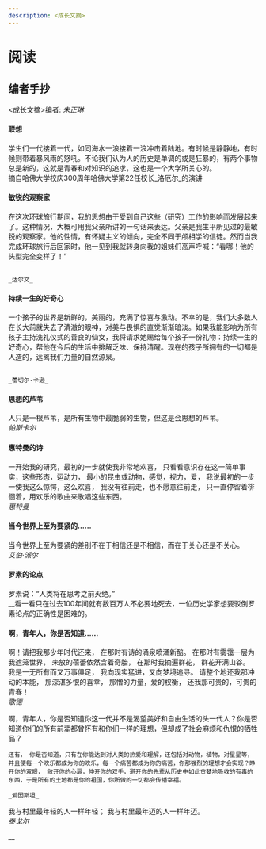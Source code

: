 ```yaml
---
description: <成长文摘>
---
```


# 阅读

## 编者手抄 

&lt;成长文摘&gt;编者: _朱正琳_ 

#### 联想

学生们一代接着一代，如同海水一浪接着一浪冲击着陆地。有时候是静静地，有时候则带着暴风雨的怒吼。不论我们认为人的历史是单调的或是狂暴的，有两个事物总是新的，这就是青春和对知识的追求，这也是一个大学所关心的。  
                                        摘自哈佛大学校庆300周年哈佛大学第22任校长_洛厄尔_的演讲

#### 敏锐的观察家

在这次环球旅行期间，我的思想由于受到自己这些（研究）工作的影响而发展起来了。这种情况，大概可用我父亲所讲的一句话来表达。父亲是我生平所见过的最敏锐的观察家。他的性情，有怀疑主义的倾向，完全不同于颅相学的信徒。然而当我完成环球旅行后回家时，他一见到我就转身向我的姐妹们高声呼喊：“看哪！他的头型完全变样了！”    
                                                                                                                         
                                                                                                                _达尔文_

#### 持续一生的好奇心

一个孩子的世界是新鲜的，美丽的，充满了惊喜与激动。不幸的是，我们大多数人在长大前就失去了清澈的眼神，对美与畏惧的直觉渐渐暗淡。如果我能影响为所有孩子主持洗礼仪式的善良的仙女，我将请求她赐给每个孩子一份礼物：持续一生的好奇心，帮他在今后的生活中排解乏味、保持清醒。现在的孩子所拥有的一切都是人造的，远离我们力量的自然源泉。  
                                                                                                                   
                                                                                                           _蕾切尔·卡逊_

#### 思想的芦苇 

人只是一根芦苇，是所有生物中最脆弱的生物，但这是会思想的芦苇。  
                                                                                                          _帕斯卡尔_

#### 惠特曼的诗

一开始我的研究，最初的一步就使我非常地欢喜， 只看看意识存在这一简单事实，这些形态，运动力， 最小的昆虫或动物，感觉，视力，爱， 我说最初的一步一使我这么惊愕，这么欢喜， 我没有往前走，也不愿意往前走， 只一直停留着徘徊着，用欢乐的歌曲来歌唱这些东西。  
                                                                                                           _惠特曼_

#### **当今世界上至为要紧的……**

当今世界上至为要紧的差别不在于相信还是不相信，而在于关心还是不关心。  
                                                                                                            _艾伯·派尔_

#### 罗素的论点

罗素说：“人类将在思考之前灭绝。”   
__看一看只在过去100年间就有数百万人不必要地死去，一位历史学家想要驳倒罗素论点的正确性是困难的。

#### 啊，青年人，你是否知道……

啊！请把我那少年时代还来， 在那时有诗的涌泉喷涌新醅。 在那时有雾霭一层为我遮笼世界， 未放的蓓蕾依然含着奇胎， 在那时我摘遍群花， 群花开满山谷。 我是一无所有而又万事俱足， 我向现实猛进，又向梦境追寻。 请整个地还我那冲动的本能， 那深湛多恨的喜幸， 那憎的力量，爱的权衡， 还我那可贵的，可贵的青春！  
                                                                                               _歌德_

 啊，青年人，你是否知道你这一代并不是渴望美好和自由生活的头一代人？你是否知道你们的所有前辈都曾怀有和你们一样的理想，但却成了社会麻烦和仇恨的牺牲品？

    还有， 你是否知道，只有在你能达到对人类的热爱和理解，还包括对动物，植物，对星星等，并且使每一个欢乐都成为你的欢乐，每一个痛苦都成为你的痛苦，你那强烈的理想才会实现？睁开你的双眼， 敞开你的心扉，伸开你的双手，避开你的先辈从历史中如此贪婪地吸收的有毒的东西，于是所有的土地都是你的祖国，你所做的一切都会传播幸福。  
                                                                                                  _爱因斯坦_

我与村里最年轻的人一样年轻； 我与村里最年迈的人一样年迈。  
                                                                                                  _泰戈尔_

\_\_



